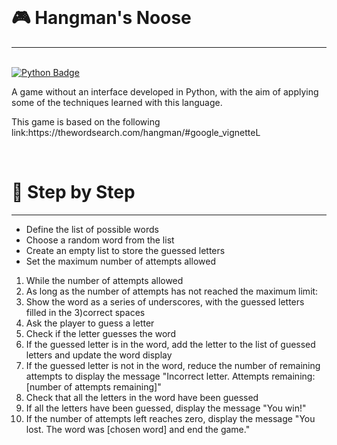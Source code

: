 <!DOCTYPE html>
<html lang="en">
<head>
    <meta charset="UTF-8">
    <meta name="viewport" content="width=device-width, initial-scale=1.0">
</head>
<body>
    <br>
    <h1 align="left">🎮 Hangman's Noose</h1>
    <hr>
    <br>
    <a href="https://img.shields.io/badge/Python-3776AB?style=for-the-badge&logo=python&logoColor=white">
        <img src="https://img.shields.io/badge/Python-3776AB?style=for-the-badge&logo=python&logoColor=white" alt="Python Badge">
    </a>
<p>A game without an interface developed in Python, with the aim of applying some of the techniques learned with this language.</p>
<p>This game is based on the following link:https://thewordsearch.com/hangman/#google_vignetteL</p>
   <br>
<h1 align="left">🎯 Step by Step</h1> 
<hr>
 <ul>
 <li>Define the list of possible words</li>
 <li>Choose a random word from the list</li> 
 <li>Create an empty list to store the guessed letters</li>
 <li>Set the maximum number of attempts allowed</li>
  </ul>
  <ol>
<li>While the number of attempts allowed</li>
<li>As long as the number of attempts has not reached the maximum limit:</li>
<li>Show the word as a series of underscores, with the guessed letters filled in the 3)correct spaces</li>
<li>Ask the player to guess a letter</li> 
<li>Check if the letter guesses the word</li> 
<li>If the guessed letter is in the word, add the letter to the list of guessed letters and update the word display</li> 
<li>If the guessed letter is not in the word, reduce the number of remaining attempts to display the message "Incorrect letter. Attempts remaining: [number of attempts remaining]"</li>
<li>Check that all the letters in the word have been guessed</li> 
<li>If all the letters have been guessed, display the message "You win!"</li> 
<li>If the number of attempts left reaches zero, display the message "You lost. The word was [chosen word] and end the game."</li>
  </ol>
 </body>
</html>

